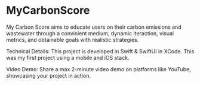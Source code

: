 # MyCarbonScore

My Carbon Score aims to educate users on their carbon emissions and wastewater through a convinient medium, dynamic iteraction, visual metrics, and obtainable goals with realistic strategies. 

Technical Details: This project is developed in Swift & SwiftUI in XCode. This was my first project using a mobile and iOS stack.

Video Demo: Share a max 2-minute video demo on platforms like YouTube, showcasing your project in action.

